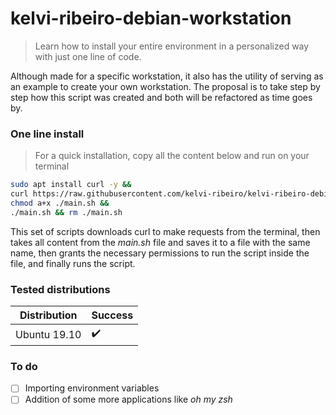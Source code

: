 # kelvi-ribeiro-debian-workstation

> Learn how to install your entire environment in a personalized way with just one line of code.

Although made for a specific workstation, it also has the utility of serving as an example to create your own workstation. The proposal is to take step by step how this script was created and both will be refactored as time goes by.

### One line install

> For a quick installation, copy all the content below and run on your terminal

```bash  
sudo apt install curl -y &&  
curl https://raw.githubusercontent.com/kelvi-ribeiro/kelvi-ribeiro-debian-workstation/master/main.sh  > ./main.sh && 
chmod a+x ./main.sh && 
./main.sh && rm ./main.sh
```
This set of scripts downloads curl to make requests from the terminal, then takes all content from the *main.sh* file and saves it to a file with the same name, then grants the necessary permissions to run the script inside the file, and finally runs the script.

### Tested distributions 

| Distribution               | Success               |
| ----------------------------------- | ----------------------- |
| Ubuntu 19.10                        | :heavy_check_mark:      |


### To do
- [ ] Importing environment variables
- [ ] Addition of some more applications like *oh my zsh*
